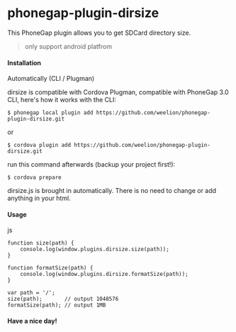 phonegap-plugin-dirsize
=======================

This PhoneGap plugin allows you to get SDCard directory size.

 > only support android platfrom


#### Installation

Automatically (CLI / Plugman)

dirsize is compatible with Cordova Plugman, compatible with PhoneGap 3.0 CLI, here's how it works with the CLI:

    $ phonegap local plugin add https://github.com/weelion/phonegap-plugin-dirsize.git
or

    $ cordova plugin add https://github.com/weelion/phonegap-plugin-dirsize.git


run this command afterwards (backup your project first!):

    $ cordova prepare

dirsize.js is brought in automatically. There is no need to change or add anything in your html.


#### Usage

js

    function size(path) {
        console.log(window.plugins.dirsize.size(path));
    }

    function formatSize(path) {
        console.log(window.plugins.dirsize.formatSize(path));
    }

    var path = '/';
    size(path);       // output 1048576
    formatSize(path); // output 1MB

#### Have a nice day!